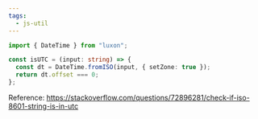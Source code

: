 ```yaml
---
tags:
  - js-util
---
```

```ts
import { DateTime } from "luxon";

const isUTC = (input: string) => {
  const dt = DateTime.fromISO(input, { setZone: true });
  return dt.offset === 0;
};
```

Reference: https://stackoverflow.com/questions/72896281/check-if-iso-8601-string-is-in-utc
